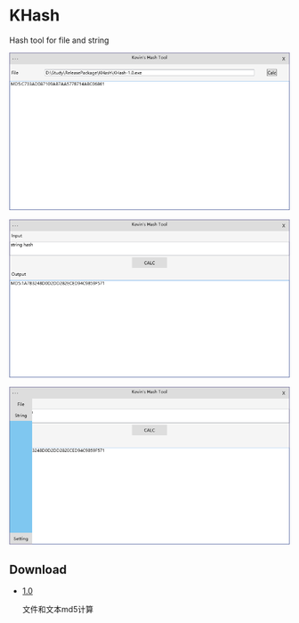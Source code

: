 # KHash
Hash tool for file and string

![](https://github.com/librashuai/KHash/raw/master/doc/capture-file-hash.png)

![](https://github.com/librashuai/KHash/raw/master/doc/capture-string-hash.png)

![](https://github.com/librashuai/KHash/raw/master/doc/menu.png)

## Download

- [1.0](https://github.com/librashuai/ReleasePackage/raw/master/KHash/KHash-1.0.exe)
  
  文件和文本md5计算
